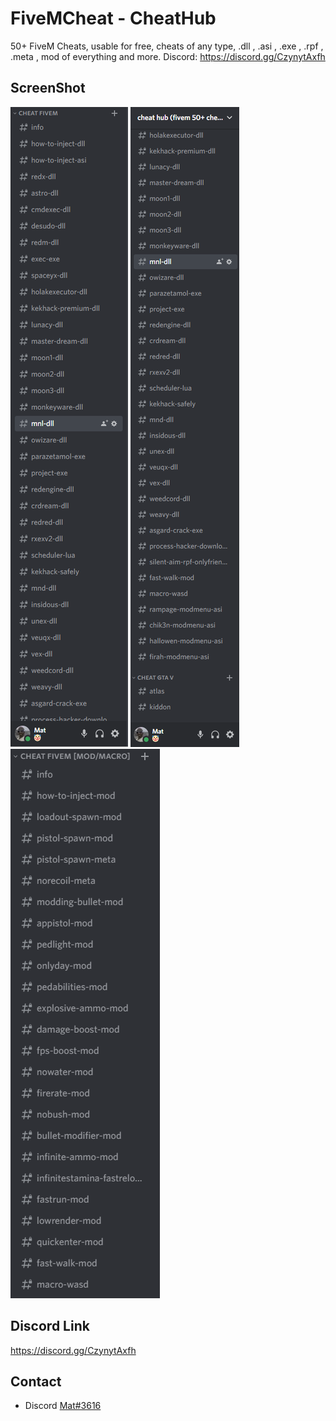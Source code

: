 # FiveMCheat - CheatHub
50+ FiveM Cheats, usable for free, cheats of any type, .dll , .asi , .exe , .rpf , .meta , mod of everything and more. Discord: https://discord.gg/CzynytAxfh 

## ScreenShot
![screen1.png](https://github.com/itsmat/FiveMCheat/blob/Nuker-Tool/Screen.PNG)
![screen2.png](https://github.com/itsmat/FiveMCheat/blob/Nuker-Tool/Screen2.PNG)
![screen3.png](https://github.com/itsmat/FiveMCheat/blob/Nuker-Tool/Screen3.PNG)

## Discord Link
https://discord.gg/CzynytAxfh 

## Contact
- Discord [Mat#3616](https://github.com/itsmat)
